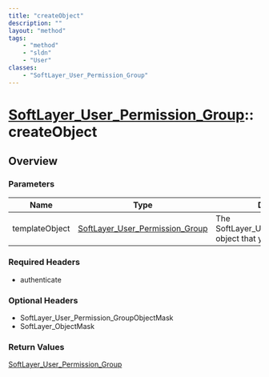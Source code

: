 ```yaml
---
title: "createObject"
description: ""
layout: "method"
tags:
    - "method"
    - "sldn"
    - "User"
classes:
    - "SoftLayer_User_Permission_Group"
---
```

# [SoftLayer_User_Permission_Group](/reference/services/SoftLayer_User_Permission_Group)::createObject




## Overview 


### Parameters 
|Name | Type | Description |
| --- | --- | --- |
|templateObject| <a href='/reference/datatypes/SoftLayer_User_Permission_Group'>SoftLayer_User_Permission_Group </a>| The SoftLayer_User_Permission_Group object that you wish to create.|


### Required Headers
* authenticate

### Optional Headers
* SoftLayer_User_Permission_GroupObjectMask
* SoftLayer_ObjectMask

### Return Values
<a href='/reference/datatypes/SoftLayer_User_Permission_Group'>SoftLayer_User_Permission_Group </a>

